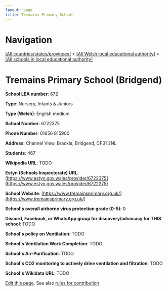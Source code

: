 ```yaml
---
layout: page
title: Tremains Primary School
---
```

# Navigation

[[All countries/states/provinces]](../../..) > [[All Welsh local educational authority]](../..) > [[All schools in local educational authority]](..)

# Tremains Primary School (Bridgend)

**School LEA number**: 672

**Type**: Nursery, Infants & Juniors

**Type (Welsh)**: English medium

**School Number**: 6722375

**Phone Number**: 01656 815900

**Address**: Channel View, Brackla, Bridgend, CF31 2NL

**Students**: 467

**Wikipedia URL**: TODO

**Estyn (Schools Inspectorate) URL**: [https://www.estyn.gov.wales/provider/6722375](https://www.estyn.gov.wales/provider/6722375)

**School Website**: [https://www.tremainsprimary.org.uk/](https://www.tremainsprimary.org.uk/)

**School's overall airborne virus protection grade (0-5)**: 0

**Discord, Facebook, or WhatsApp group for discovery/advocacy for THIS school**: TODO

**School's policy on Ventilation**: TODO

**School's Ventilation Work Completion**: TODO

**School's Air-Purification**: TODO

**School's CO2 monitoring to actively drive ventilation and filtration**: TODO

**School's Wikidata URL**: TODO




[Edit this page](https://github.com/ventilate-schools/Wales/edit/prif/./Bridgend/Tremains_Primary_School.md). See also [rules for contribution](../../../contribution-rules/)